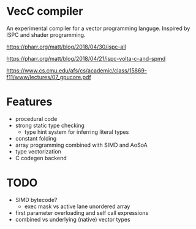 # VecC compiler

An experimental compiler for a vector programming languge. Inspired by ISPC and shader programming.

https://pharr.org/matt/blog/2018/04/30/ispc-all

https://pharr.org/matt/blog/2018/04/21/ispc-volta-c-and-spmd

https://www.cs.cmu.edu/afs/cs/academic/class/15869-f11/www/lectures/07_gpucore.pdf

# Features
- procedural code
- strong static type checking
    - type hint system for inferring literal types
- constant folding
- array programming combined with SIMD and AoSoA
- type vectorization
- C codegen backend


# TODO
- SIMD bytecode?
    - exec mask vs active lane unordered array
- first parameter overloading and self call expressions
- combined vs underlying (native) vector types
